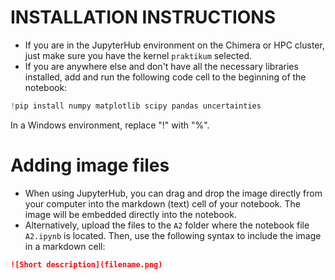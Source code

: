 # INSTALLATION INSTRUCTIONS

- If you are in the JupyterHub environment on the Chimera or HPC cluster, just make sure you have the kernel `praktikum` selected.
- If you are anywhere else and don't have all the necessary libraries installed, add and run the following code cell to the beginning of the notebook:

```python
!pip install numpy matplotlib scipy pandas uncertainties
```

In a Windows environment, replace "!" with "%".

# Adding image files

- When using JupyterHub, you can drag and drop the image directly from your computer into the markdown (text) cell of your notebook. The image will be embedded directly into the notebook.
- Alternatively, upload the files to the `A2` folder where the notebook file `A2.ipynb` is located. Then, use the following syntax to include the image in a markdown cell:
```markdown
![Short description](filename.png)
```
